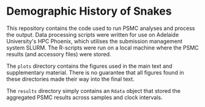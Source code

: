 # Demographic History of Snakes

This repository contains the code used to run PSMC analyses and process the output.
Data processing scripts were written for use on Adelaide University's HPC Phoenix,
which utilises the submission management system SLURM. The R-scripts were run on
a local machine where the PSMC results (and accessory files) were stored.

The `plots` directory contains the figures used in the main text and supplementary
material. There is no guarantee that all figures found in these directories made
their way into the final text.

The `results` directory simply contains an `Rdata` object that stored the aggregated
PSMC results across samples and clock intervals.